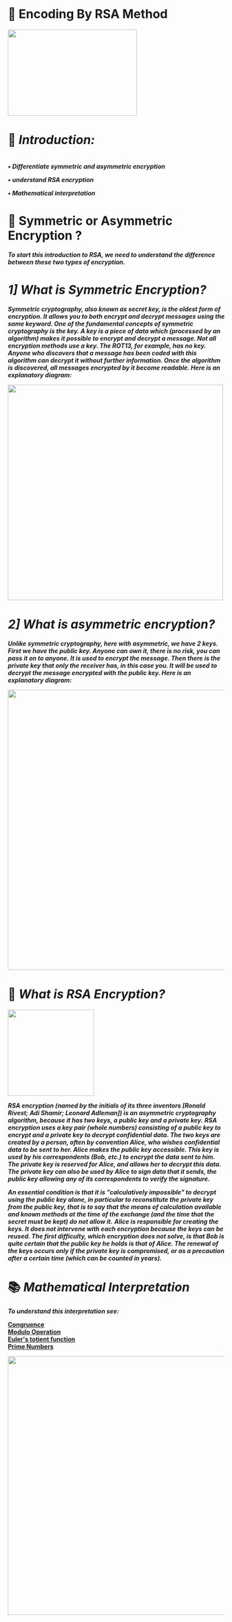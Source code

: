 # 🔑 Encoding By RSA Method

<img src="https://image.flaticon.com/icons/png/512/2092/2092480.png" width="300" height="200">

# 📝 ***Introduction:***

<br>***• Differentiate symmetric and asymmetric encryption***

***• understand RSA encryption***

***• Mathematical interpretation***

# 🔎 Symmetric or Asymmetric Encryption ? 

***To start this introduction to RSA, we need to understand the difference between these two types of encryption.***

# ***1] What is Symmetric Encryption?***

***Symmetric cryptography, also known as secret key, is the oldest form of encryption. It allows you to both encrypt and decrypt messages using the same keyword. One of the fundamental concepts of symmetric cryptography is the key. A key is a piece of data which (processed by an algorithm) makes it possible to encrypt and decrypt a message. Not all encryption methods use a key. The ROT13, for example, has no key. Anyone who discovers that a message has been coded with this algorithm can decrypt it without further information. Once the algorithm is discovered, all messages encrypted by it become readable. Here is an explanatory diagram:***

<img src="https://www.ibm.com/support/knowledgecenter/SSB23S_1.1.0.13/gtps7/ssldig01.gif" width="500">

# ***2] What is asymmetric encryption?***

***Unlike symmetric cryptography, here with asymmetric, we have 2 keys.***
***First we have the public key. Anyone can own it, there is no risk, you can pass it on to anyone. It is used to encrypt the message. Then there is the private key that only the receiver has, in this case you. It will be used to decrypt the message encrypted with the public key. Here is an explanatory diagram:***

<img src="https://upload.wikimedia.org/wikipedia/commons/thumb/4/40/Chiffrement_asym%C3%A9trique.jpg/661px-Chiffrement_asym%C3%A9trique.jpg" width="650">

# 🔐 *What is RSA Encryption?*

<img src="https://image.flaticon.com/icons/png/512/2092/2092570.png" width="200">

***RSA encryption (named by the initials of its three inventors [Ronald Rivest; Adi Shamir; Leonard Adleman]) is an asymmetric cryptography algorithm, because it has two keys, a public key and a private key.***
***RSA encryption uses a key pair (whole numbers) consisting of a public key to encrypt and a private key to decrypt confidential data. The two keys are created by a person, often by convention Alice, who wishes confidential data to be sent to her. Alice makes the public key accessible. This key is used by his correspondents (Bob, etc.) to encrypt the data sent to him. The private key is reserved for Alice, and allows her to decrypt this data. The private key can also be used by Alice to sign data that it sends, the public key allowing any of its correspondents to verify the signature.***

***An essential condition is that it is "calculatively impossible" to decrypt using the public key alone, in particular to reconstitute the private key from the public key, that is to say that the means of calculation available and known methods at the time of the exchange (and the time that the secret must be kept) do not allow it.***
***Alice is responsible for creating the keys. It does not intervene with each encryption because the keys can be reused. The first difficulty, which encryption does not solve, is that Bob is quite certain that the public key he holds is that of Alice. The renewal of the keys occurs only if the private key is compromised, or as a precaution after a certain time (which can be counted in years).***

# 📚 *Mathematical Interpretation*
***To understand this interpretation see:***


<a href="https://en.wikipedia.org/wiki/Congruence">**Congruence**</a><br>
<a href="https://en.wikipedia.org/wiki/Modulo_operation">**Modulo Operation**</a><br>
<a href="https://en.wikipedia.org/wiki/Euler%27s_totient_function">**Euler's totient function**</a><br>
<a href="https://en.wikipedia.org/wiki/Prime_number">**Prime Numbers**</a>

<img src="https://i.ytimg.com/vi/-jSX9fNJiN8/maxresdefault.jpg" width="600">
